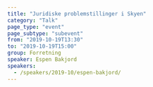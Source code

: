```yaml
---
title: "Juridiske problemstillinger i Skyen"
category: "Talk"
page_type: "event"
page_subtype: "subevent"
from: "2019-10-19T13:30"
to: "2019-10-19T15:00"
group: Forretning
speaker: Espen Bakjord
speakers:
  - /speakers/2019-10/espen-bakjord/
---
```


